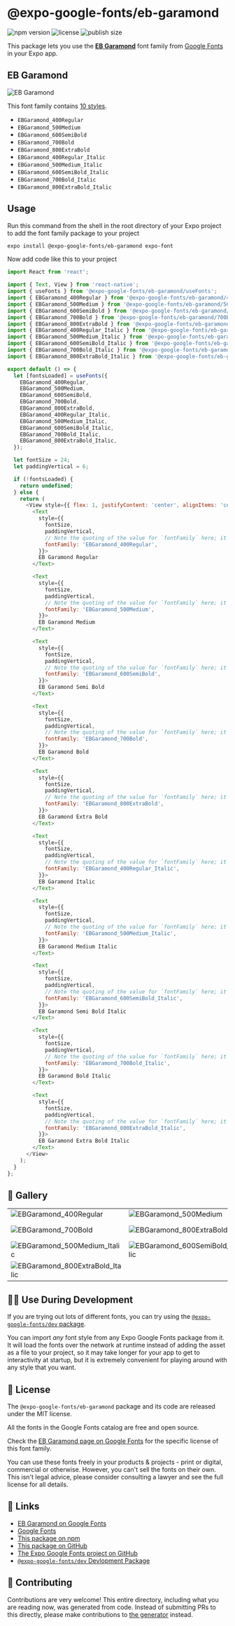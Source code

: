 # @expo-google-fonts/eb-garamond

![npm version](https://flat.badgen.net/npm/v/@expo-google-fonts/eb-garamond)
![license](https://flat.badgen.net/github/license/expo/google-fonts)
![publish size](https://flat.badgen.net/packagephobia/install/@expo-google-fonts/eb-garamond)

This package lets you use the [**EB Garamond**](https://fonts.google.com/specimen/EB+Garamond) font family from [Google Fonts](https://fonts.google.com/) in your Expo app.

## EB Garamond

![EB Garamond](./font-family.png)

This font family contains [10 styles](#-gallery).

- `EBGaramond_400Regular`
- `EBGaramond_500Medium`
- `EBGaramond_600SemiBold`
- `EBGaramond_700Bold`
- `EBGaramond_800ExtraBold`
- `EBGaramond_400Regular_Italic`
- `EBGaramond_500Medium_Italic`
- `EBGaramond_600SemiBold_Italic`
- `EBGaramond_700Bold_Italic`
- `EBGaramond_800ExtraBold_Italic`

## Usage

Run this command from the shell in the root directory of your Expo project to add the font family package to your project
```sh
expo install @expo-google-fonts/eb-garamond expo-font
```

Now add code like this to your project
```js
import React from 'react';

import { Text, View } from 'react-native';
import { useFonts } from '@expo-google-fonts/eb-garamond/useFonts';
import { EBGaramond_400Regular } from '@expo-google-fonts/eb-garamond/400Regular';
import { EBGaramond_500Medium } from '@expo-google-fonts/eb-garamond/500Medium';
import { EBGaramond_600SemiBold } from '@expo-google-fonts/eb-garamond/600SemiBold';
import { EBGaramond_700Bold } from '@expo-google-fonts/eb-garamond/700Bold';
import { EBGaramond_800ExtraBold } from '@expo-google-fonts/eb-garamond/800ExtraBold';
import { EBGaramond_400Regular_Italic } from '@expo-google-fonts/eb-garamond/400Regular_Italic';
import { EBGaramond_500Medium_Italic } from '@expo-google-fonts/eb-garamond/500Medium_Italic';
import { EBGaramond_600SemiBold_Italic } from '@expo-google-fonts/eb-garamond/600SemiBold_Italic';
import { EBGaramond_700Bold_Italic } from '@expo-google-fonts/eb-garamond/700Bold_Italic';
import { EBGaramond_800ExtraBold_Italic } from '@expo-google-fonts/eb-garamond/800ExtraBold_Italic';

export default () => {
  let [fontsLoaded] = useFonts({
    EBGaramond_400Regular,
    EBGaramond_500Medium,
    EBGaramond_600SemiBold,
    EBGaramond_700Bold,
    EBGaramond_800ExtraBold,
    EBGaramond_400Regular_Italic,
    EBGaramond_500Medium_Italic,
    EBGaramond_600SemiBold_Italic,
    EBGaramond_700Bold_Italic,
    EBGaramond_800ExtraBold_Italic,
  });

  let fontSize = 24;
  let paddingVertical = 6;

  if (!fontsLoaded) {
    return undefined;
  } else {
    return (
      <View style={{ flex: 1, justifyContent: 'center', alignItems: 'center' }}>
        <Text
          style={{
            fontSize,
            paddingVertical,
            // Note the quoting of the value for `fontFamily` here; it expects a string!
            fontFamily: 'EBGaramond_400Regular',
          }}>
          EB Garamond Regular
        </Text>

        <Text
          style={{
            fontSize,
            paddingVertical,
            // Note the quoting of the value for `fontFamily` here; it expects a string!
            fontFamily: 'EBGaramond_500Medium',
          }}>
          EB Garamond Medium
        </Text>

        <Text
          style={{
            fontSize,
            paddingVertical,
            // Note the quoting of the value for `fontFamily` here; it expects a string!
            fontFamily: 'EBGaramond_600SemiBold',
          }}>
          EB Garamond Semi Bold
        </Text>

        <Text
          style={{
            fontSize,
            paddingVertical,
            // Note the quoting of the value for `fontFamily` here; it expects a string!
            fontFamily: 'EBGaramond_700Bold',
          }}>
          EB Garamond Bold
        </Text>

        <Text
          style={{
            fontSize,
            paddingVertical,
            // Note the quoting of the value for `fontFamily` here; it expects a string!
            fontFamily: 'EBGaramond_800ExtraBold',
          }}>
          EB Garamond Extra Bold
        </Text>

        <Text
          style={{
            fontSize,
            paddingVertical,
            // Note the quoting of the value for `fontFamily` here; it expects a string!
            fontFamily: 'EBGaramond_400Regular_Italic',
          }}>
          EB Garamond Italic
        </Text>

        <Text
          style={{
            fontSize,
            paddingVertical,
            // Note the quoting of the value for `fontFamily` here; it expects a string!
            fontFamily: 'EBGaramond_500Medium_Italic',
          }}>
          EB Garamond Medium Italic
        </Text>

        <Text
          style={{
            fontSize,
            paddingVertical,
            // Note the quoting of the value for `fontFamily` here; it expects a string!
            fontFamily: 'EBGaramond_600SemiBold_Italic',
          }}>
          EB Garamond Semi Bold Italic
        </Text>

        <Text
          style={{
            fontSize,
            paddingVertical,
            // Note the quoting of the value for `fontFamily` here; it expects a string!
            fontFamily: 'EBGaramond_700Bold_Italic',
          }}>
          EB Garamond Bold Italic
        </Text>

        <Text
          style={{
            fontSize,
            paddingVertical,
            // Note the quoting of the value for `fontFamily` here; it expects a string!
            fontFamily: 'EBGaramond_800ExtraBold_Italic',
          }}>
          EB Garamond Extra Bold Italic
        </Text>
      </View>
    );
  }
};

```

## 🔡 Gallery


||||
|-|-|-|
|![EBGaramond_400Regular](.//400Regular/EBGaramond_400Regular.ttf.png)|![EBGaramond_500Medium](.//500Medium/EBGaramond_500Medium.ttf.png)|![EBGaramond_600SemiBold](.//600SemiBold/EBGaramond_600SemiBold.ttf.png)||
|![EBGaramond_700Bold](.//700Bold/EBGaramond_700Bold.ttf.png)|![EBGaramond_800ExtraBold](.//800ExtraBold/EBGaramond_800ExtraBold.ttf.png)|![EBGaramond_400Regular_Italic](.//400Regular_Italic/EBGaramond_400Regular_Italic.ttf.png)||
|![EBGaramond_500Medium_Italic](.//500Medium_Italic/EBGaramond_500Medium_Italic.ttf.png)|![EBGaramond_600SemiBold_Italic](.//600SemiBold_Italic/EBGaramond_600SemiBold_Italic.ttf.png)|![EBGaramond_700Bold_Italic](.//700Bold_Italic/EBGaramond_700Bold_Italic.ttf.png)||
|![EBGaramond_800ExtraBold_Italic](.//800ExtraBold_Italic/EBGaramond_800ExtraBold_Italic.ttf.png)||||


## 👩‍💻 Use During Development

If you are trying out lots of different fonts, you can try using the [`@expo-google-fonts/dev` package](https://github.com/expo/google-fonts/tree/master/font-packages/dev#readme).

You can import *any* font style from any Expo Google Fonts package from it. It will load the fonts
over the network at runtime instead of adding the asset as a file to your project, so it may take longer
for your app to get to interactivity at startup, but it is extremely convenient
for playing around with any style that you want.

## 📖 License

The `@expo-google-fonts/eb-garamond` package and its code are released under the MIT license.

All the fonts in the Google Fonts catalog are free and open source.

Check the [EB Garamond page on Google Fonts](https://fonts.google.com/specimen/EB+Garamond) for the specific license of this font family.

You can use these fonts freely in your products & projects - print or digital, commercial or otherwise. However, you can't sell the fonts on their own. This isn't legal advice, please consider consulting a lawyer and see the full license for all details.

## 🔗 Links

- [EB Garamond on Google Fonts](https://fonts.google.com/specimen/EB+Garamond)
- [Google Fonts](https://fonts.google.com/)
- [This package on npm](https://www.npmjs.com/package/@expo-google-fonts/eb-garamond)
- [This package on GitHub](https://github.com/expo/google-fonts/tree/master/font-packages/eb-garamond)
- [The Expo Google Fonts project on GitHub](https://github.com/expo/google-fonts)
- [`@expo-google-fonts/dev` Devlopment Package](https://github.com/expo/google-fonts/tree/master/font-packages/dev)

## 🤝 Contributing

Contributions are very welcome! This entire directory, including what you are reading now, was generated from code. Instead of submitting PRs to this directly, please make contributions to [the generator](https://github.com/expo/google-fonts/tree/master/packages/generator) instead.
